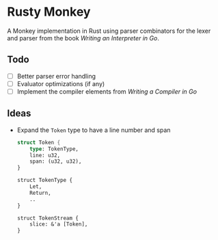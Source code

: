 # Rusty Monkey

A Monkey implementation in Rust using parser combinators for the lexer and parser
from the book _Writing an Interpreter in Go_.

## Todo
- [ ] Better parser error handling
- [ ] Evaluator optimizations (if any)
- [ ] Implement the compiler elements from _Writing a Compiler in Go_

## Ideas
- Expand the `Token` type to have a line number and span
  ```rust
  struct Token {
      type: TokenType,
      line: u32,
      span: (u32, u32),
  }

  struct TokenType {
      Let,
      Return,
      ..
  }

  struct TokenStream {
      slice: &'a [Token],
  }
  ```